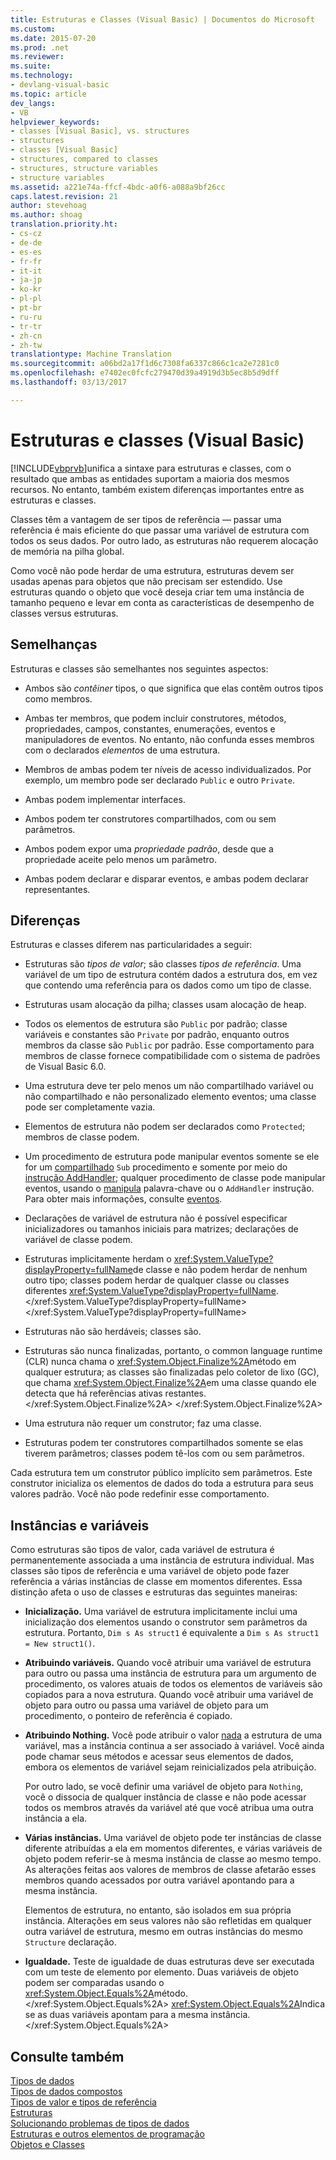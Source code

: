 ```yaml
---
title: Estruturas e Classes (Visual Basic) | Documentos do Microsoft
ms.custom: 
ms.date: 2015-07-20
ms.prod: .net
ms.reviewer: 
ms.suite: 
ms.technology:
- devlang-visual-basic
ms.topic: article
dev_langs:
- VB
helpviewer_keywords:
- classes [Visual Basic], vs. structures
- structures
- classes [Visual Basic]
- structures, compared to classes
- structures, structure variables
- structure variables
ms.assetid: a221e74a-ffcf-4bdc-a0f6-a088a9bf26cc
caps.latest.revision: 21
author: stevehoag
ms.author: shoag
translation.priority.ht:
- cs-cz
- de-de
- es-es
- fr-fr
- it-it
- ja-jp
- ko-kr
- pl-pl
- pt-br
- ru-ru
- tr-tr
- zh-cn
- zh-tw
translationtype: Machine Translation
ms.sourcegitcommit: a06bd2a17f1d6c7308fa6337c866c1ca2e7281c0
ms.openlocfilehash: e7402ec0fcfc279470d39a4919d3b5ec8b5d9dff
ms.lasthandoff: 03/13/2017

---
```

# <a name="structures-and-classes-visual-basic"></a>Estruturas e classes (Visual Basic)
[!INCLUDE[vbprvb](../../../../csharp/programming-guide/concepts/linq/includes/vbprvb_md.md)]unifica a sintaxe para estruturas e classes, com o resultado que ambas as entidades suportam a maioria dos mesmos recursos. No entanto, também existem diferenças importantes entre as estruturas e classes.  
  
 Classes têm a vantagem de ser tipos de referência — passar uma referência é mais eficiente do que passar uma variável de estrutura com todos os seus dados. Por outro lado, as estruturas não requerem alocação de memória na pilha global.  
  
 Como você não pode herdar de uma estrutura, estruturas devem ser usadas apenas para objetos que não precisam ser estendido. Use estruturas quando o objeto que você deseja criar tem uma instância de tamanho pequeno e levar em conta as características de desempenho de classes versus estruturas.  
  
## <a name="similarities"></a>Semelhanças  
 Estruturas e classes são semelhantes nos seguintes aspectos:  
  
-   Ambos são *contêiner* tipos, o que significa que elas contêm outros tipos como membros.  
  
-   Ambas ter membros, que podem incluir construtores, métodos, propriedades, campos, constantes, enumerações, eventos e manipuladores de eventos. No entanto, não confunda esses membros com o declarados *elementos* de uma estrutura.  
  
-   Membros de ambas podem ter níveis de acesso individualizados. Por exemplo, um membro pode ser declarado `Public` e outro `Private`.  
  
-   Ambas podem implementar interfaces.  
  
-   Ambos podem ter construtores compartilhados, com ou sem parâmetros.  
  
-   Ambos podem expor uma *propriedade padrão*, desde que a propriedade aceite pelo menos um parâmetro.  
  
-   Ambas podem declarar e disparar eventos, e ambas podem declarar representantes.  
  
## <a name="differences"></a>Diferenças  
 Estruturas e classes diferem nas particularidades a seguir:  
  
-   Estruturas são *tipos de valor*; são classes *tipos de referência*. Uma variável de um tipo de estrutura contém dados a estrutura dos, em vez que contendo uma referência para os dados como um tipo de classe.  
  
-   Estruturas usam alocação da pilha; classes usam alocação de heap.  
  
-   Todos os elementos de estrutura são `Public` por padrão; classe variáveis e constantes são `Private` por padrão, enquanto outros membros da classe são `Public` por padrão. Esse comportamento para membros de classe fornece compatibilidade com o sistema de padrões de Visual Basic 6.0.  
  
-   Uma estrutura deve ter pelo menos um não compartilhado variável ou não compartilhado e não personalizado elemento eventos; uma classe pode ser completamente vazia.  
  
-   Elementos de estrutura não podem ser declarados como `Protected`; membros de classe podem.  
  
-   Um procedimento de estrutura pode manipular eventos somente se ele for um [compartilhado](../../../../visual-basic/language-reference/modifiers/shared.md) `Sub` procedimento e somente por meio do [instrução AddHandler](../../../../visual-basic/language-reference/statements/addhandler-statement.md); qualquer procedimento de classe pode manipular eventos, usando o [manipula](../../../../visual-basic/language-reference/statements/handles-clause.md) palavra-chave ou o `AddHandler` instrução. Para obter mais informações, consulte [eventos](../../../../visual-basic/programming-guide/language-features/events/index.md).  
  
-   Declarações de variável de estrutura não é possível especificar inicializadores ou tamanhos iniciais para matrizes; declarações de variável de classe podem.  
  
-   Estruturas implicitamente herdam o <xref:System.ValueType?displayProperty=fullName>de classe e não podem herdar de nenhum outro tipo; classes podem herdar de qualquer classe ou classes diferentes <xref:System.ValueType?displayProperty=fullName>.</xref:System.ValueType?displayProperty=fullName> </xref:System.ValueType?displayProperty=fullName>  
  
-   Estruturas não são herdáveis; classes são.  
  
-   Estruturas são nunca finalizadas, portanto, o common language runtime (CLR) nunca chama o <xref:System.Object.Finalize%2A>método em qualquer estrutura; as classes são finalizadas pelo coletor de lixo (GC), que chama <xref:System.Object.Finalize%2A>em uma classe quando ele detecta que há referências ativas restantes.</xref:System.Object.Finalize%2A> </xref:System.Object.Finalize%2A>  
  
-   Uma estrutura não requer um construtor; faz uma classe.  
  
-   Estruturas podem ter construtores compartilhados somente se elas tiverem parâmetros; classes podem tê-los com ou sem parâmetros.  
  
 Cada estrutura tem um construtor público implícito sem parâmetros. Este construtor inicializa os elementos de dados do toda a estrutura para seus valores padrão. Você não pode redefinir esse comportamento.  
  
## <a name="instances-and-variables"></a>Instâncias e variáveis  
 Como estruturas são tipos de valor, cada variável de estrutura é permanentemente associada a uma instância de estrutura individual. Mas classes são tipos de referência e uma variável de objeto pode fazer referência a várias instâncias de classe em momentos diferentes. Essa distinção afeta o uso de classes e estruturas das seguintes maneiras:  
  
-   **Inicialização.** Uma variável de estrutura implicitamente inclui uma inicialização dos elementos usando o construtor sem parâmetros da estrutura. Portanto, `Dim s As struct1` é equivalente a `Dim s As struct1 = New struct1()`.  
  
-   **Atribuindo variáveis.** Quando você atribuir uma variável de estrutura para outro ou passa uma instância de estrutura para um argumento de procedimento, os valores atuais de todos os elementos de variáveis são copiados para a nova estrutura. Quando você atribuir uma variável de objeto para outro ou passa uma variável de objeto para um procedimento, o ponteiro de referência é copiado.  
  
-   **Atribuindo Nothing.** Você pode atribuir o valor [nada](../../../../visual-basic/language-reference/nothing.md) a estrutura de uma variável, mas a instância continua a ser associado à variável. Você ainda pode chamar seus métodos e acessar seus elementos de dados, embora os elementos de variável sejam reinicializados pela atribuição.  
  
     Por outro lado, se você definir uma variável de objeto para `Nothing`, você o dissocia de qualquer instância de classe e não pode acessar todos os membros através da variável até que você atribua uma outra instância a ela.  
  
-   **Várias instâncias.** Uma variável de objeto pode ter instâncias de classe diferente atribuídas a ela em momentos diferentes, e várias variáveis de objeto podem referir-se à mesma instância de classe ao mesmo tempo. As alterações feitas aos valores de membros de classe afetarão esses membros quando acessados por outra variável apontando para a mesma instância.  
  
     Elementos de estrutura, no entanto, são isolados em sua própria instância. Alterações em seus valores não são refletidas em qualquer outra variável de estrutura, mesmo em outras instâncias do mesmo `Structure` declaração.  
  
-   **Igualdade.** Teste de igualdade de duas estruturas deve ser executada com um teste de elemento por elemento. Duas variáveis de objeto podem ser comparadas usando o <xref:System.Object.Equals%2A>método.</xref:System.Object.Equals%2A> <xref:System.Object.Equals%2A>Indica se as duas variáveis apontam para a mesma instância.</xref:System.Object.Equals%2A>  
  
## <a name="see-also"></a>Consulte também  
 [Tipos de dados](../../../../visual-basic/programming-guide/language-features/data-types/index.md)   
 [Tipos de dados compostos](../../../../visual-basic/programming-guide/language-features/data-types/composite-data-types.md)   
 [Tipos de valor e tipos de referência](../../../../visual-basic/programming-guide/language-features/data-types/value-types-and-reference-types.md)   
 [Estruturas](../../../../visual-basic/programming-guide/language-features/data-types/structures.md)   
 [Solucionando problemas de tipos de dados](../../../../visual-basic/programming-guide/language-features/data-types/troubleshooting-data-types.md)   
 [Estruturas e outros elementos de programação](../../../../visual-basic/programming-guide/language-features/data-types/structures-and-other-programming-elements.md)   
 [Objetos e Classes](../../../../visual-basic/programming-guide/language-features/objects-and-classes/index.md)
